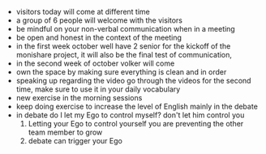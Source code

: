 - visitors today will come at different time
- a group of 6 people will welcome with the visitors
- be mindful on your non-verbal communication when in a meeting
- be open and honest in the context of the meeting
- in the first week october well have 2 senior for the kickoff of the monishare project, it will also be the final test of communication, 
- in the second week of october volker will come 
- own the space by making sure everything is clean and in order
- speaking up regarding the video go through the videos for the second time, make sure to use it in your daily vocabulary
- new exercise in the morning sessions
- keep doing exercise to increase the level of English mainly in the debate
- in debate do I let my Ego to control myself? don't let him control you
	1. Letting your Ego to control yourself you are preventing the other team member to grow
	2. debate can trigger your Ego

